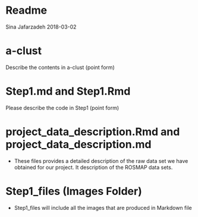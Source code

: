 Readme
================
Sina Jafarzadeh
2018-03-02

a-clust
=======

Describe the contents in a-clust (point form)

Step1.md and Step1.Rmd
======================

Please describe the code in Step1 (point form)

project_data_description.Rmd and project_data_description.md
==============================================================

- These files provides a detailed description of the raw data set we have obtained for our project. It description of the ROSMAP data sets.

Step1\_files (Images Folder)
============================

-   Step1\_files will include all the images that are produced in Markdown file
